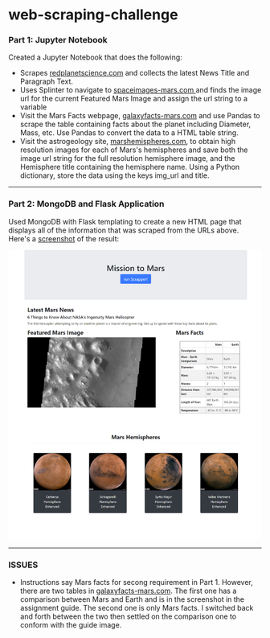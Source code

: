 # web-scraping-challenge
<h3>Part 1: Jupyter Notebook</h3>
<p>Created a Jupyter Notebook that does the following:</p>
<ul>
  <li>Scrapes <a href="https://redplanetscience.com/">redplanetscience.com</a> and collects the latest News Title and Paragraph Text.</li>
  <li>Uses Splinter to navigate to <a href="https://spaceimages-mars.com/">spaceimages-mars.com </a> and finds the image url for the current Featured Mars Image and assign the url string to a variable</li>
  <li>Visit the Mars Facts webpage, <a href="https://galaxyfacts-mars.com/">galaxyfacts-mars.com</a> and use Pandas to scrape the table containing facts about the planet including Diameter, Mass, etc. Use Pandas to convert the data to a HTML table string.</li>
  <li>Visit the astrogeology site, <a href="https://marshemispheres.com/">marshemispheres.com</a>, to obtain high resolution images for each of Mars's hemispheres and save both the image url string for the full resolution hemisphere image, and the Hemisphere title containing the hemisphere name. Using a Python dictionary, store the data using the keys img_url and title.</li> 
</ul>  

<hr>

<h3>Part 2: MongoDB and Flask Application</h3>
<p>Used MongoDB with Flask templating to create a new HTML page that displays all of the information that was scraped from the URLs above. Here's a <a href="https://github.com/maali007/web-scraping-challenge/blob/main/Missions_to_Mars/Screenshot.png" target="_blank">screenshot</a> of the result: </p>

<img src="https://github.com/maali007/web-scraping-challenge/blob/main/Missions_to_Mars/Screenshot.png">

<hr>
<h3>ISSUES</h3>
<ul>
  <li>Instructions say Mars facts for secong requirement in Part 1. However, there are two tables in <a href="https://galaxyfacts-mars.com/">galaxyfacts-mars.com</a>. The first one has a comparison between Mars and Earth and is in the screenshot in the assignment guide. The second one is only Mars facts. I switched back and forth between the two then settled on the comparison one to conform with the guide image.</li>
</ul>  
